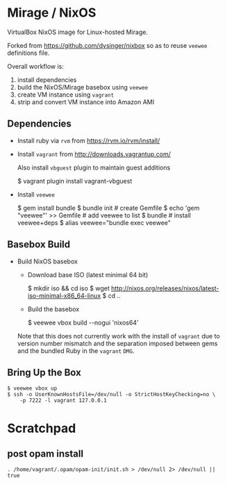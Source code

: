 Mirage / NixOS
==============

VirtualBox NixOS image for Linux-hosted Mirage.

Forked from <https://github.com/dysinger/nixbox> so as to reuse `veewee` definitions file.

Overall workflow is:

1. install dependencies
2. build the NixOS/Mirage basebox using `veewee`
3. create VM instance using `vagrant`
4. strip and convert VM instance into Amazon AMI

Dependencies
------------

* Install ruby via `rvm` from <https://rvm.io/rvm/install/>

* Install `vagrant` from <http://downloads.vagrantup.com/>

  Also install `vbguest` plugin to maintain guest additions
  
    $ vagrant plugin install vagrant-vbguest

* Install `veewee`

    $ gem install bundle
    $ bundle init                    # create Gemfile
    $ echo 'gem "veewee"' >> Gemfile # add veewee to list
    $ bundle                         # install veewee+deps
    $ alias veewee="bundle exec veewee"
    
Basebox Build
-------------

* Build NixOS basebox

  + Download base ISO (latest minimal 64 bit)
  
    $ mkdir iso && cd iso
    $ wget http://nixos.org/releases/nixos/latest-iso-minimal-x86_64-linux
    $ cd ..
    
  + Build the basebox
  
    $ veewee vbox build --nogui 'nixos64'
    
  Note that this does not currently work with the install of `vagrant` due to version number mismatch and the separation imposed between gems and the bundled Ruby in the `vagrant` `DMG`.
 
Bring Up the Box
----------------

    $ veewee vbox up
    $ ssh -o UserKnownHostsFile=/dev/null -o StrictHostKeyChecking=no \
        -p 7222 -l vagrant 127.0.0.1

    
  
Scratchpad 
==========

## post opam install

    . /home/vagrant/.opam/opam-init/init.sh > /dev/null 2> /dev/null || true
